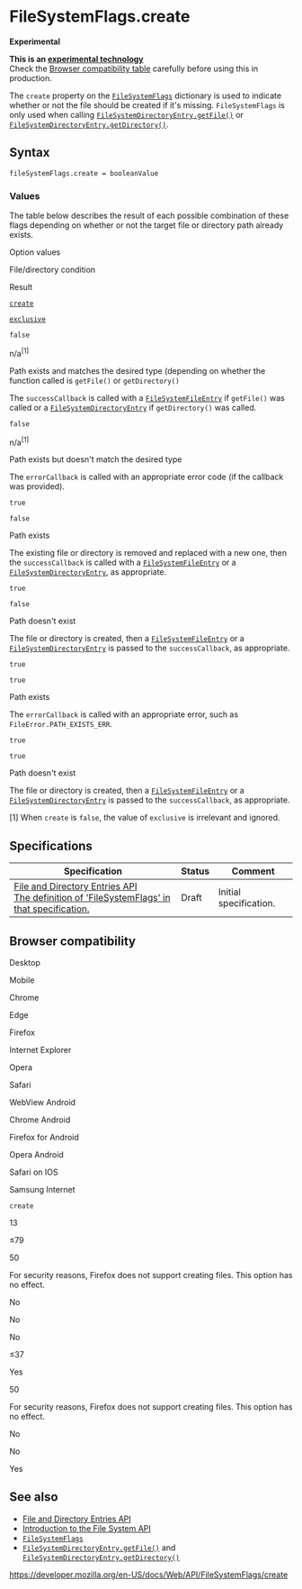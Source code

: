 # FileSystemFlags.create

**Experimental**

**This is an [experimental technology](https://developer.mozilla.org/en-US/docs/MDN/Guidelines/Conventions_definitions#experimental)**  
Check the [Browser compatibility table](#browser_compatibility) carefully before using this in production.

The `create` property on the [`FileSystemFlags`](../filesystemflags) dictionary is used to indicate whether or not the file should be created if it's missing. `FileSystemFlags` is only used when calling [`FileSystemDirectoryEntry.getFile()`](../filesystemdirectoryentry/getfile) or [`FileSystemDirectoryEntry.getDirectory()`](../filesystemdirectoryentry/getdirectory).

## Syntax

    fileSystemFlags.create = booleanValue

### Values

The table below describes the result of each possible combination of these flags depending on whether or not the target file or directory path already exists.

Option values

File/directory condition

Result

[`create`](create)

[`exclusive`](exclusive)

`false`

n/a<sup>\[1\]</sup>

Path exists and matches the desired type (depending on whether the function called is `getFile()` or `getDirectory()`

The `successCallback` is called with a [`FileSystemFileEntry`](../filesystemfileentry) if `getFile()` was called or a [`FileSystemDirectoryEntry`](../filesystemdirectoryentry) if `getDirectory()` was called.

`false`

n/a<sup>\[1\]</sup>

Path exists but doesn't match the desired type

The `errorCallback` is called with an appropriate error code (if the callback was provided).

`true`

`false`

Path exists

The existing file or directory is removed and replaced with a new one, then the `successCallback` is called with a [`FileSystemFileEntry`](../filesystemfileentry) or a [`FileSystemDirectoryEntry`](../filesystemdirectoryentry), as appropriate.

`true`

`false`

Path doesn't exist

The file or directory is created, then a [`FileSystemFileEntry`](../filesystemfileentry) or a [`FileSystemDirectoryEntry`](../filesystemdirectoryentry) is passed to the `successCallback`, as appropriate.

`true`

`true`

Path exists

The `errorCallback` is called with an appropriate error, such as `FileError.PATH_EXISTS_ERR`.

`true`

`true`

Path doesn't exist

The file or directory is created, then a [`FileSystemFileEntry`](../filesystemfileentry) or a [`FileSystemDirectoryEntry`](../filesystemdirectoryentry) is passed to the `successCallback`, as appropriate.

\[1\] When `create` is `false`, the value of `exclusive` is irrelevant and ignored.

## Specifications

<table><thead><tr class="header"><th>Specification</th><th>Status</th><th>Comment</th></tr></thead><tbody><tr class="odd"><td><a href="https://wicg.github.io/entries-api/#dom-filesystemflags-create">File and Directory Entries API<br />
<span class="small">The definition of 'FileSystemFlags' in that specification.</span></a></td><td><span class="spec-draft">Draft</span></td><td>Initial specification.</td></tr></tbody></table>

## Browser compatibility

Desktop

Mobile

Chrome

Edge

Firefox

Internet Explorer

Opera

Safari

WebView Android

Chrome Android

Firefox for Android

Opera Android

Safari on IOS

Samsung Internet

`create`

13

≤79

50

For security reasons, Firefox does not support creating files. This option has no effect.

No

No

No

≤37

Yes

50

For security reasons, Firefox does not support creating files. This option has no effect.

No

No

Yes

## See also

- [File and Directory Entries API](../file_and_directory_entries_api)
- [Introduction to the File System API](../file_and_directory_entries_api/introduction)
- [`FileSystemFlags`](../filesystemflags)
- [`FileSystemDirectoryEntry.getFile()`](../filesystemdirectoryentry/getfile) and [`FileSystemDirectoryEntry.getDirectory()`](../filesystemdirectoryentry/getdirectory)

<a href="https://developer.mozilla.org/en-US/docs/Web/API/FileSystemFlags/create" class="_attribution-link">https://developer.mozilla.org/en-US/docs/Web/API/FileSystemFlags/create</a>
